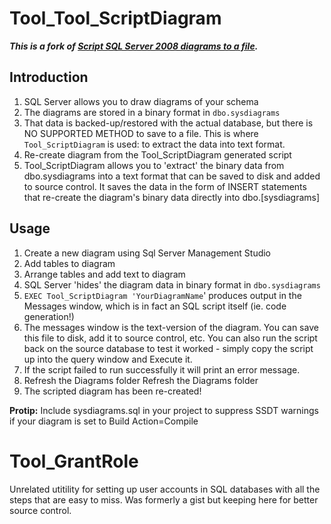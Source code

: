 # Tool_Tool_ScriptDiagram #
***This is a fork of [Script SQL Server 2008 diagrams to a file](http://web.archive.org/web/20130427102921/http://www.conceptdevelopment.net/Database/Tool_ScriptDiagram2008/).***

## Introduction ##
1. SQL Server allows you to draw diagrams of your schema
1. The diagrams are stored in a binary format in `dbo.sysdiagrams`
1. That data is backed-up/restored with the actual database, but there is NO SUPPORTED METHOD to save to a file. This is where `Tool_ScriptDiagram` is used: to extract the data into text format.
1. Re-create diagram from the Tool_ScriptDiagram generated script
1. Tool_ScriptDiagram allows you to 'extract' the binary data from dbo.sysdiagrams into a text format that can be saved to disk and added to source control. It saves the data in the form of INSERT statements that re-create the diagram's binary data directly into dbo.[sysdiagrams]

## Usage ##
1. Create a new diagram using Sql Server Management Studio
1. Add tables to diagram
1. Arrange tables and add text to diagram
1. SQL Server 'hides' the diagram data in binary format in `dbo.sysdiagrams`
1. `EXEC Tool_ScriptDiagram 'YourDiagramName`' produces output in the Messages window, which is in fact an SQL script itself (ie. code generation!)
1. The messages window is the text-version of the diagram. You can save this file to disk, add it to source control, etc. You can also run the script back on the source database to test it worked - simply copy the script up into the query window and Execute it.
1. If the script failed to run successfully it will print an error message.
6. Refresh the Diagrams folder
Refresh the Diagrams folder
7. The scripted diagram has been re-created!

**Protip:** Include sysdiagrams.sql in your project to suppress SSDT warnings if your diagram is set to Build Action=Compile

# Tool_GrantRole #
Unrelated utitility for setting up user accounts in SQL databases with all the steps that are easy to miss. 
Was formerly a gist but keeping here for better source control.